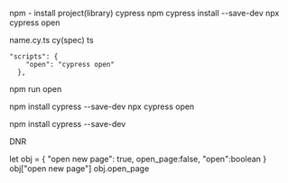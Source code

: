 npm - install project(library) cypress
npm cypress install --save-dev
npx cypress open

name.cy.ts
cy(spec)
ts

```
"scripts": {
    "open": "cypress open"
  },
```

npm run open

npm install cypress --save-dev
npx cypress open

npm install cypress --save-dev

DNR


let obj = {
  "open new page": true,
  open_page:false,
  "open":boolean
}
obj["open new page"]
obj.open_page